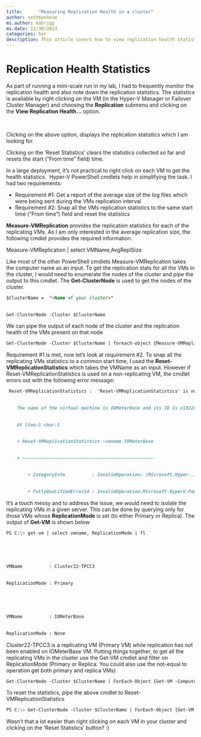 ```yaml
---
title:      "Measuring Replication Health in a cluster"
author: sethmanheim
ms.author: mabrigg
ms.date: 12/30/2013
categories: hvr
description: This article covers how to view replication health statistics in a cluster.
---
```

# Replication Health Statistics

As part of running a mini-scale run in my lab, I had to frequently monitor the replication health and also note down the replication statistics. The statistics is available by right clicking on the VM (in the Hyper-V Manager or Failover Cluster Manager) and choosing the **Replication** submenu and clicking on the **View Replication Health…** option.

 <!--[![View replication health](https://msdnshared.blob.core.windows.net/media/TNBlogsFS/prod.evol.blogs.technet.com/CommunityServer.Blogs.Components.WeblogFiles/00/00/00/50/45/metablogapi/image_thumb_715D2FC2.png)](https://msdnshared.blob.core.windows.net/media/TNBlogsFS/prod.evol.blogs.technet.com/CommunityServer.Blogs.Components.WeblogFiles/00/00/00/50/45/metablogapi/image_5F7E0B44.png) -->

Clicking on the above option, displays the replication statistics which I am looking for. 

<!--[![Replication statistics](https://msdnshared.blob.core.windows.net/media/TNBlogsFS/prod.evol.blogs.technet.com/CommunityServer.Blogs.Components.WeblogFiles/00/00/00/50/45/metablogapi/image_thumb_7B47428F.png)](https://msdnshared.blob.core.windows.net/media/TNBlogsFS/prod.evol.blogs.technet.com/CommunityServer.Blogs.Components.WeblogFiles/00/00/00/50/45/metablogapi/image_69D45106.png)-->

Clicking on the ‘Reset Statistics’ clears the statistics collected so far and resets the start (“From time” field) time. 

In a large deployment, it’s not practical to right click on each VM to get the health statistics.  Hyper-V PowerShell cmdlets help in simplifying the task. I had two requirements:

  * Requirement #1: Get a report of the average size of the log files which were being sent during the VMs replication interval 
  * Requirement #2: Snap all the VMs replication statistics to the same start time (“From time”) field and reset the statistics 



**Measure-VMReplication** provides the replication statistics for each of the replicating VMs. As I am only interested in the average replication size, the following cmdlet provides the required information.

Measure-VMReplication | select VMName,AvgReplSize

Like most of the other PowerShell cmdlets Measure-VMReplication takes the computer name as an input. To get the replication stats for all the VMs in the cluster, I would need to enumerate the nodes of the cluster and pipe the output to this cmdlet. The **Get-ClusterNode** is used to get the nodes of the cluster. 
    
```markdown
$ClusterName =  "<Name of your cluster>"
    
    
Get-ClusterNode -Cluster $ClusterName
```

We can pipe the output of each node of the cluster and the replication health of the VMs present on that node

```markdown
Get-ClusterNode -Cluster $ClusterName | foreach-object {Measure-VMReplication -ComputerName $_ | Select VMName, AvgReplSize, PrimaryServerName, CurrentReplicaServerName | ft}
```

Requirement #1 is met, now let’s look at requirement #2. To snap all the replicating VMs statistics to a common start time, I used the **Reset-VMReplicationStatistics** which takes the VMName as an input. However if Reset-VMReplicationStatistics is used on a non-replicating VM, the cmdlet errors out with the following error message:
    
```markdown
 Reset-VMReplicationStatistics :  'Reset-VMReplicationStatistics' is not applicable on virtual machine 'IOMeterBase'.
    
    
    The name of the virtual machine is IOMeterBase and its ID is c1922e67-7a8b-4f36-a868-5174e7b6821a.
    
    
    At line:1 char:1
    
    
    + Reset-VMReplicationStatistics -vmname IOMeterBase
    
    
    + ~~~~~~~~~~~~~~~~~~~~~~~~~~~~~~~~~~~~~~~~~~~~~~~~~
    
    
        + CategoryInfo          : InvalidOperation: (Microsoft.Hyper...l.VMReplication:VMReplication) [Reset-VMReplicationStatistics], VirtualizationOperationFailedException
    
    
        + FullyQualifiedErrorId : InvalidOperation,Microsoft.HyperV.PowerShell.Commands.ResetVMReplicationStatisticsCommand
```

It’s a touch messy and to address the issue, we would need to isolate the replicating VMs in a given server. This can be done by querying only for those VMs whose **ReplicationMode** is set (to either Primary or Replica). The output of **Get-VM** is shown below 
    
```markdown
PS C:\> get-vm | select vmname, ReplicationMode | fl
    
    
     
    
    
VMName          : Cluster22-TPCC3
    
    
ReplicationMode : Primary
    
    
     
    
    
VMName          : IOMeterBase
    
    
ReplicationMode : None
```    

Cluster22-TPCC3 is a replicating VM (Primary VM) while replication has not been enabled on IOMeterBase VM. Putting things together, to get all the replicating VMs in the cluster use the Get-VM cmdlet and filter on ReplicationMode (Primary or Replica. You could also use the not-equal to operation get both primary and replica VMs)

```markdown
Get-ClusterNode -Cluster $ClusterName | ForEach-Object {Get-VM -ComputerName $_ | Where-Object {$_.ReplicationMode -eq "Primary"}}
```

To reset the statistics, pipe the above cmdlet to Reset-VMReplicationStatistics

```markdown
PS C:\> Get-ClusterNode -Cluster $ClusterName | ForEach-Object {Get-VM -ComputerName $_ | Where-Object {$_.ReplicationMode -eq "Primary"} | Reset-VMReplicationStatistics}
```

Wasn’t that a lot easier than right clicking on each VM in your cluster and clicking on the ‘Reset Statistics’ button? :)
